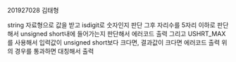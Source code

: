 201927028  김태형

string 자료형으로 값을 받고 isdigit로 숫자인지 판단
그후 자리수를 5자리 이하로 판단해서 unsigned short내에 들어가는지 판단해서 에러코드 출력
그리고 USHRT_MAX를 사용해서 입력값이 unsigned short보다 크다면, 결과값이 크다면 에러코드 출력
위의 경우를 통과하면 대칭해서 출력
